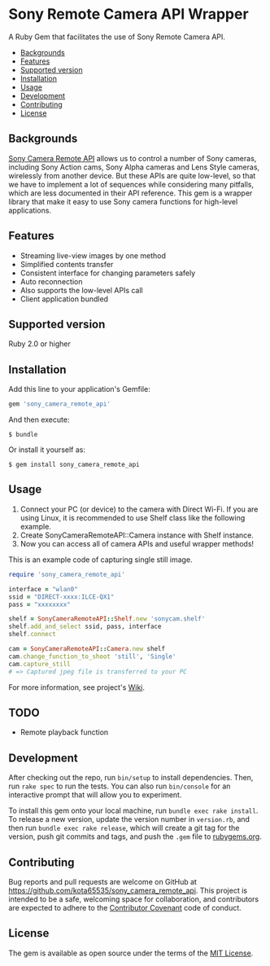 # Sony Remote Camera API Wrapper

A Ruby Gem that facilitates the use of Sony Remote Camera API.

- [Backgrounds](#backgrounds)
- [Features](#features)
- [Supported version](#supported-version)
- [Installation](#installation)
- [Usage](#usage)
- [Development](#development)
- [Contributing](#contributing)
- [License](#license)


## Backgrounds

[Sony Camera Remote API](https://developer.sony.com/develop/cameras/) allows us to control a number of Sony cameras, including Sony Action cams, Sony Alpha cameras and Lens Style cameras, wirelessly from another device.
But these APIs are quite low-level, so that we have to implement a lot of sequences while considering many pitfalls, which are less documented in their API reference.
This gem is a wrapper library that make it easy to use Sony camera functions for high-level applications.


## Features

* Streaming live-view images by one method
* Simplified contents transfer
* Consistent interface for changing parameters safely
* Auto reconnection
* Also supports the low-level APIs call
* Client application bundled


## Supported version

Ruby 2.0 or higher

## Installation

Add this line to your application's Gemfile:

```ruby
gem 'sony_camera_remote_api'
```

And then execute:

    $ bundle

Or install it yourself as:

    $ gem install sony_camera_remote_api


## Usage

1. Connect your PC (or device) to the camera with Direct Wi-Fi. If you are using Linux, it is recommended to use
   Shelf class like the following example.
2. Create SonyCameraRemoteAPI::Camera instance with Shelf instance.
3. Now you can access all of camera APIs and useful wrapper methods!

This is an example code of capturing single still image.

```ruby
require 'sony_camera_remote_api'

interface = "wlan0"
ssid = "DIRECT-xxxx:ILCE-QX1"
pass = "xxxxxxxx"

shelf = SonyCameraRemoteAPI::Shelf.new 'sonycam.shelf'
shelf.add_and_select ssid, pass, interface
shelf.connect

cam = SonyCameraRemoteAPI::Camera.new shelf
cam.change_function_to_shoot 'still', 'Single'
cam.capture_still
# => Captured jpeg file is transferred to your PC
```

For more information, see project's [Wiki](https://github.com/kota65535/sony_camera_remote_api/wiki).


## TODO

* Remote playback function


## Development

After checking out the repo, run `bin/setup` to install dependencies. Then, run `rake spec` to run the tests. You can also run `bin/console` for an interactive prompt that will allow you to experiment.

To install this gem onto your local machine, run `bundle exec rake install`. To release a new version, update the version number in `version.rb`, and then run `bundle exec rake release`, which will create a git tag for the version, push git commits and tags, and push the `.gem` file to [rubygems.org](https://rubygems.org).


## Contributing

Bug reports and pull requests are welcome on GitHub at https://github.com/kota65535/sony_camera_remote_api. This project is intended to be a safe, welcoming space for collaboration, and contributors are expected to adhere to the [Contributor Covenant](http://contributor-covenant.org) code of conduct.


## License

The gem is available as open source under the terms of the [MIT License](http://opensource.org/licenses/MIT).
